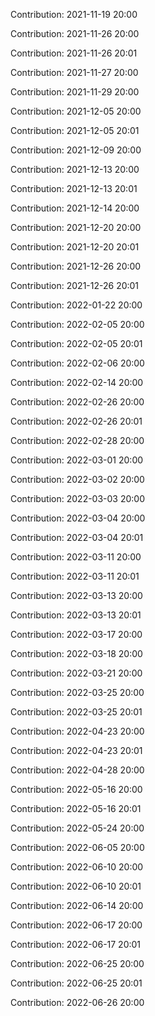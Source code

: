 Contribution: 2021-11-19 20:00

Contribution: 2021-11-26 20:00

Contribution: 2021-11-26 20:01

Contribution: 2021-11-27 20:00

Contribution: 2021-11-29 20:00

Contribution: 2021-12-05 20:00

Contribution: 2021-12-05 20:01

Contribution: 2021-12-09 20:00

Contribution: 2021-12-13 20:00

Contribution: 2021-12-13 20:01

Contribution: 2021-12-14 20:00

Contribution: 2021-12-20 20:00

Contribution: 2021-12-20 20:01

Contribution: 2021-12-26 20:00

Contribution: 2021-12-26 20:01

Contribution: 2022-01-22 20:00

Contribution: 2022-02-05 20:00

Contribution: 2022-02-05 20:01

Contribution: 2022-02-06 20:00

Contribution: 2022-02-14 20:00

Contribution: 2022-02-26 20:00

Contribution: 2022-02-26 20:01

Contribution: 2022-02-28 20:00

Contribution: 2022-03-01 20:00

Contribution: 2022-03-02 20:00

Contribution: 2022-03-03 20:00

Contribution: 2022-03-04 20:00

Contribution: 2022-03-04 20:01

Contribution: 2022-03-11 20:00

Contribution: 2022-03-11 20:01

Contribution: 2022-03-13 20:00

Contribution: 2022-03-13 20:01

Contribution: 2022-03-17 20:00

Contribution: 2022-03-18 20:00

Contribution: 2022-03-21 20:00

Contribution: 2022-03-25 20:00

Contribution: 2022-03-25 20:01

Contribution: 2022-04-23 20:00

Contribution: 2022-04-23 20:01

Contribution: 2022-04-28 20:00

Contribution: 2022-05-16 20:00

Contribution: 2022-05-16 20:01

Contribution: 2022-05-24 20:00

Contribution: 2022-06-05 20:00

Contribution: 2022-06-10 20:00

Contribution: 2022-06-10 20:01

Contribution: 2022-06-14 20:00

Contribution: 2022-06-17 20:00

Contribution: 2022-06-17 20:01

Contribution: 2022-06-25 20:00

Contribution: 2022-06-25 20:01

Contribution: 2022-06-26 20:00

